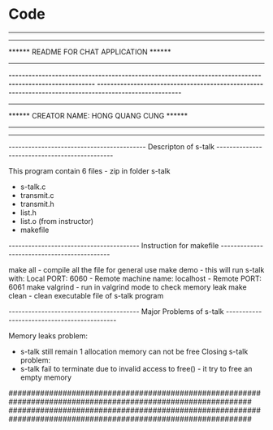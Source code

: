 # Code
******************************************************************************************************************
******              	  										                                                                ******
******                  			                  README FOR CHAT APPLICATION	                                ******
******													                                                                            ******		
******------------------------------------------------------------------------------------------------------******
******------------------------------------------------------------------------------------------------------******
******              	  										                                                                ******
******						                              CREATOR NAME: HONG QUANG CUNG				                        ******
******              	  										                                                                ******
******************************************************************************************************************

------------------------------------------ Descripton of s-talk ----------------------------------------------


This program contain 6 files - zip in folder s-talk
- s-talk.c
- transmit.c
- transmit.h
- list.h
- list.o (from instructor)
- makefile


---------------------------------------- Instruction for makefile --------------------------------------------


make all - compile all the file for general use
make demo - this will run s-talk with: Local PORT: 6060 - Remote machine name: localhost - Remote PORT: 6061
make valgrind - run in valgrind mode to check memory leak
make clean - clean executable file of s-talk program


---------------------------------------- Major Problems of s-talk --------------------------------------------


Memory leaks problem:
- s-talk still remain 1 allocation memory can not be free
Closing s-talk problem:
- s-talk fail to terminate due to invalid access to free() - it try to free an empty memory


##############################################################################################################
##############################################################################################################

